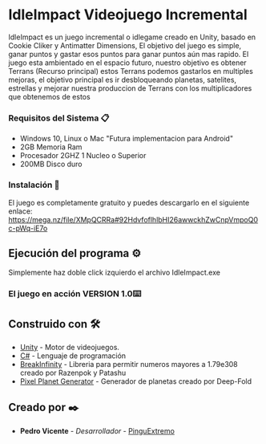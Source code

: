 # IdleImpact Videojuego Incremental

IdleImpact es un juego incremental o idlegame creado en Unity, basado en Cookie Cliker y Antimatter Dimensions, El objetivo del juego es simple, ganar puntos y gastar esos puntos para ganar puntos aún mas rapido. El juego esta ambientado en el espacio futuro, nuestro objetivo es obtener Terrans (Recurso principal) estos Terrans podemos gastarlos en multiples mejoras, el objetivo principal es ir desbloqueando planetas, satelites, estrellas y mejorar nuestra produccion de Terrans con los multiplicadores que obtenemos de estos


### Requisitos del Sistema 📋

* Windows 10, Linux o Mac "Futura implementacion para Android"
* 2GB Memoria Ram
* Procesador 2GHZ 1 Nucleo o Superior
* 200MB Disco duro

### Instalación 🔧

El juego es completamente gratuito y puedes descargarlo en el siguiente enlace: https://mega.nz/file/XMpQCRRa#92HdvfoflhlbHI26awwckhZwCnpVmpoQ0c-pWq-iE7o

## Ejecución del programa ⚙️

Simplemente haz doble click izquierdo el archivo IdleImpact.exe

### El juego en acción VERSION 1.0⌨️



## Construido con 🛠️

* [Unity](https://unity.com) - Motor de videojuegos.
* [C#](https://www.flaticon.es) - Lenguaje de programación
* [BreakInfinity](https://github.com/Razenpok/BreakInfinity.cs) - Libreria para permitir numeros mayores a 1.79e308 creado por Razenpok y Patashu
* [Pixel Planet Generator](https://deep-fold.itch.io/pixel-planet-generator) - Generador de planetas creado por Deep-Fold

## Creado por ✒️

* **Pedro Vicente** - *Desarrollador* - [PinguExtremo](https://github.com/PinguExtremo)
